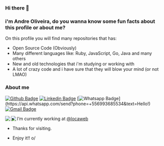 ### Hi there 👋
### i'm Andre Oliveira, do you wanna know some fun facts about this profile or about me?

On this profile you will find many repositories that has:

- Open Source Code (Obviously)
- Many different languages like: Ruby, JavaScript, Go, Java and many others
- New and old technologies that i'm studying or working with
- A lot of crazy code and i have sure that they will blow your mind (or not LMAO)


### About me

[![Github Badge](https://img.shields.io/badge/-Github-000?style=flat-square&logo=Github&logoColor=white&link=https://github.com/oliveira-andre)](https://github.com/oliveira-andre)
[![Linkedin Badge](https://img.shields.io/badge/-LinkedIn-blue?style=flat-square&logo=Linkedin&logoColor=white&link=https://www.linkedin.com/in/andre-oliveira-5b9631135/)](https://www.linkedin.com/in/andre-oliveira-5b9631135/)
[![Whatsapp Badge](https://img.shields.io/badge/-Whatsapp-4CA143?style=flat-square&labelColor=4CA143&logo=whatsapp&logoColor=white&link=https://api.whatsapp.com/send?phone=+556993685534text=Hello!)](https://api.whatsapp.com/send?phone=+556993685534&text=Hello!)
[![Gmail Badge](https://img.shields.io/badge/-Gmail-c14438?style=flat-square&logo=Gmail&logoColor=white&link=mailto:seu_email)](mailto:andreoliveirar2d2@gmail.com)


<center>
<a href="https://github-readme-stats.vercel.app/api?username=oliveira-andre&theme=dracula">
  <img align="left" src="https://github-readme-stats.vercel.app/api?username=oliveira-andre&theme=dracula" />
</a>
<a href="https://github-readme-stats.vercel.app/api/top-langs/?username=oliveira-andre&theme=dracula&hide=html">
  <img align="left" src="https://github-readme-stats.vercel.app/api/top-langs/?username=oliveira-andre&layout=compact&theme=dracula&hide=html" />
</a>
</center>

- I’m currently working at [@locaweb](http://github.com/locaweb)

- Thanks for visiting. 
- Enjoy it!! o/
